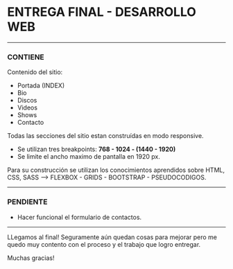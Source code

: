 # ENTREGA FINAL - DESARROLLO WEB

------------

### CONTIENE 


Contenido del sitio:
- Portada (INDEX)
- Bio
- Discos
- Videos
- Shows
- Contacto

Todas las secciones del sitio estan construídas en modo responsive.

- Se utilizan tres breakpoints: **768 - 1024 - (1440 - 1920)**
- Se limite el ancho maximo de pantalla en 1920 px.

Para su construcción se utilizan los conocimientos aprendidos sobre HTML, CSS, SASS --> FLEXBOX - GRIDS - BOOTSTRAP - PSEUDOCODIGOS.

------------

### PENDIENTE

- Hacer funcional el formulario de contactos.

------------

LLegamos al final! Seguramente aún quedan cosas para mejorar pero me quedo muy contento con el proceso y el trabajo que logro entregar.

Muchas gracias!